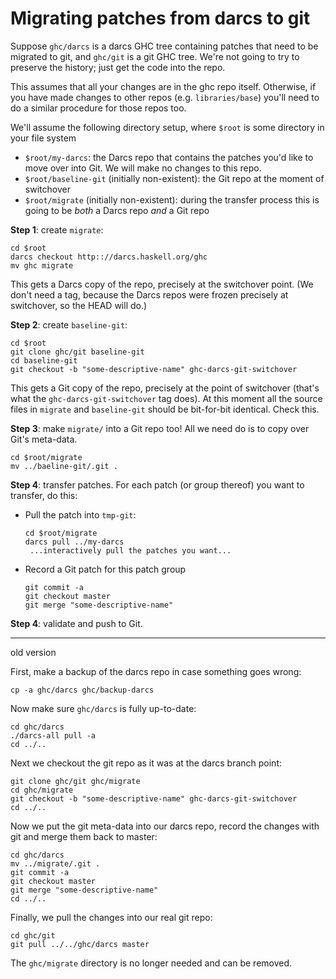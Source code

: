 # Migrating patches from darcs to git


Suppose `ghc/darcs` is a darcs GHC tree containing patches that need to be migrated to git, and `ghc/git` is a git GHC tree.
We're not going to try to preserve the history; just get the code into the repo.


This assumes that all your changes are in the ghc repo itself. Otherwise, if you have made changes to other repos (e.g. `libraries/base`) you'll need to do a similar procedure for those repos too.


We'll assume the following directory setup, where `$root` is some directory in your file system

- `$root/my-darcs`: the Darcs repo that contains the patches you'd like to move over into Git.  We will make no changes to this repo.
- `$root/baseline-git` (initially non-existent): the Git repo at the moment of switchover
- `$root/migrate` (initially non-existent): during the transfer process this is going to be *both* a Darcs repo *and* a Git repo

**Step 1**: create `migrate`:

```wiki
cd $root
darcs checkout http:://darcs.haskell.org/ghc
mv ghc migrate
```


This gets a Darcs copy of the repo, precisely at the switchover point.  (We don't need a tag, because the Darcs repos were frozen precisely at switchover, so the HEAD will do.)

**Step 2**: create `baseline-git`:

```wiki
cd $root
git clone ghc/git baseline-git
cd baseline-git
git checkout -b "some-descriptive-name" ghc-darcs-git-switchover
```


This gets a Git copy of the repo, precisely at the point of switchover (that's what the `ghc-darcs-git-switchover` tag does).  At this moment all the source files in `migrate` and `baseline-git` should be bit-for-bit identical.  Check this.

**Step 3**: make `migrate/` into a Git repo too!  All we need do is to copy over Git's meta-data.

```wiki
cd $root/migrate
mv ../baeline-git/.git .
```

**Step 4**: transfer patches.  For each patch (or group thereof) you want to transfer, do this:

- Pull the patch into `tmp-git`:

  ```wiki
  cd $root/migrate
  darcs pull ../my-darcs
   ...interactively pull the patches you want...
  ```
- Record a Git patch for this patch group

  ```wiki
  git commit -a
  git checkout master
  git merge "some-descriptive-name"
  ```

**Step 4**: validate and push to Git.

---


old version


First, make a backup of the darcs repo in case something goes wrong:

```wiki
cp -a ghc/darcs ghc/backup-darcs
```


Now make sure `ghc/darcs` is fully up-to-date:

```wiki
cd ghc/darcs
./darcs-all pull -a
cd ../..
```


Next we checkout the git repo as it was at the darcs branch point:

```wiki
git clone ghc/git ghc/migrate
cd ghc/migrate
git checkout -b "some-descriptive-name" ghc-darcs-git-switchover
cd ../..
```


Now we put the git meta-data into our darcs repo, record the changes with git and merge them back to master:

```wiki
cd ghc/darcs
mv ../migrate/.git .
git commit -a
git checkout master
git merge "some-descriptive-name"
cd ../..
```


Finally, we pull the changes into our real git repo:

```wiki
cd ghc/git
git pull ../../ghc/darcs master
```


The `ghc/migrate` directory is no longer needed and can be removed.
